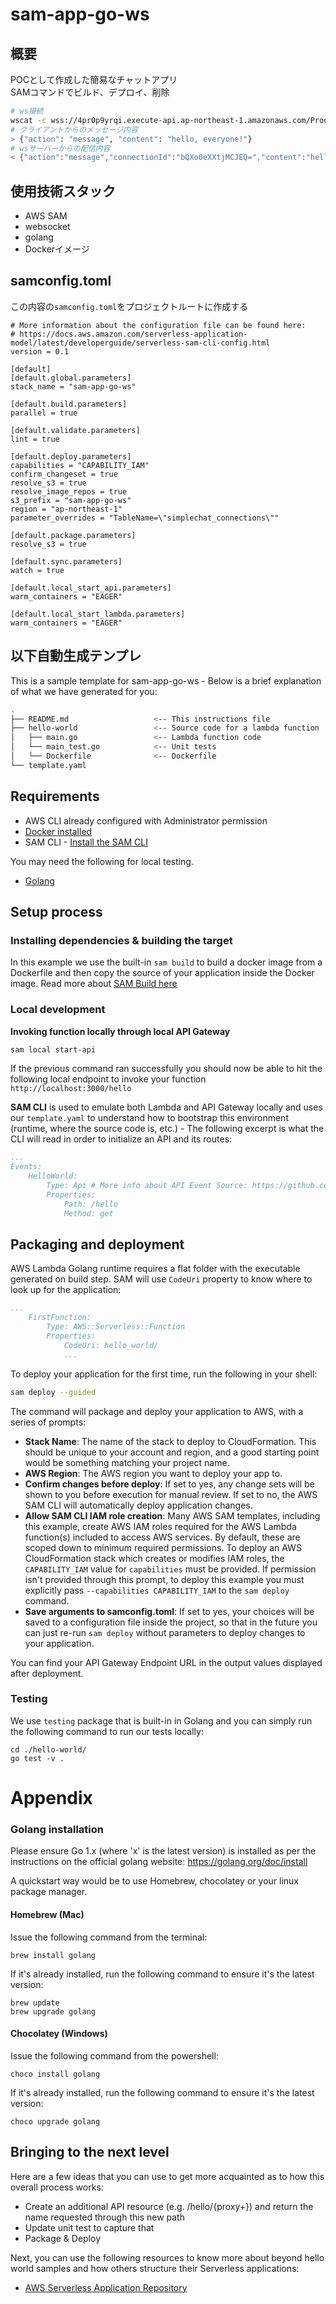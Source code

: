 # sam-app-go-ws

## 概要
POCとして作成した簡易なチャットアプリ<br>
SAMコマンドでビルド、デプロイ、削除
```sh
# ws接続
wscat -c wss://4pr0p9yrqi.execute-api.ap-northeast-1.amazonaws.com/Prod
# クライアントからのメッセージ内容
> {"action": "message", "content": "hello, everyone!"}
# wsサーバーからの配信内容
< {"action":"message","connectionId":"bQXo0eXXtjMCJEQ=","content":"hello, everyone!","timestamp":"2024-07-21T09:25:30Z"}
```

## 使用技術スタック
- AWS SAM
- websocket
- golang
- Dockerイメージ

## samconfig.toml
この内容の`samconfig.toml`をプロジェクトルートに作成する
```
# More information about the configuration file can be found here:
# https://docs.aws.amazon.com/serverless-application-model/latest/developerguide/serverless-sam-cli-config.html
version = 0.1

[default]
[default.global.parameters]
stack_name = "sam-app-go-ws"

[default.build.parameters]
parallel = true

[default.validate.parameters]
lint = true

[default.deploy.parameters]
capabilities = "CAPABILITY_IAM"
confirm_changeset = true
resolve_s3 = true
resolve_image_repos = true
s3_prefix = "sam-app-go-ws"
region = "ap-northeast-1"
parameter_overrides = "TableName=\"simplechat_connections\""

[default.package.parameters]
resolve_s3 = true

[default.sync.parameters]
watch = true

[default.local_start_api.parameters]
warm_containers = "EAGER"

[default.local_start_lambda.parameters]
warm_containers = "EAGER"

```

## 以下自動生成テンプレ

This is a sample template for sam-app-go-ws - Below is a brief explanation of what we have generated for you:

```bash
.
├── README.md                   <-- This instructions file
├── hello-world                 <-- Source code for a lambda function
│   ├── main.go                 <-- Lambda function code
│   └── main_test.go            <-- Unit tests
│   └── Dockerfile              <-- Dockerfile
└── template.yaml
```

## Requirements

* AWS CLI already configured with Administrator permission
* [Docker installed](https://www.docker.com/community-edition)
* SAM CLI - [Install the SAM CLI](https://docs.aws.amazon.com/serverless-application-model/latest/developerguide/serverless-sam-cli-install.html)

You may need the following for local testing.
* [Golang](https://golang.org)

## Setup process

### Installing dependencies & building the target

In this example we use the built-in `sam build` to build a docker image from a Dockerfile and then copy the source of your application inside the Docker image.
Read more about [SAM Build here](https://docs.aws.amazon.com/serverless-application-model/latest/developerguide/sam-cli-command-reference-sam-build.html)

### Local development

**Invoking function locally through local API Gateway**

```bash
sam local start-api
```

If the previous command ran successfully you should now be able to hit the following local endpoint to invoke your function `http://localhost:3000/hello`

**SAM CLI** is used to emulate both Lambda and API Gateway locally and uses our `template.yaml` to understand how to bootstrap this environment (runtime, where the source code is, etc.) - The following excerpt is what the CLI will read in order to initialize an API and its routes:

```yaml
...
Events:
    HelloWorld:
        Type: Api # More info about API Event Source: https://github.com/awslabs/serverless-application-model/blob/master/versions/2016-10-31.md#api
        Properties:
            Path: /hello
            Method: get
```

## Packaging and deployment

AWS Lambda Golang runtime requires a flat folder with the executable generated on build step. SAM will use `CodeUri` property to know where to look up for the application:

```yaml
...
    FirstFunction:
        Type: AWS::Serverless::Function
        Properties:
            CodeUri: hello_world/
            ...
```

To deploy your application for the first time, run the following in your shell:

```bash
sam deploy --guided
```

The command will package and deploy your application to AWS, with a series of prompts:

* **Stack Name**: The name of the stack to deploy to CloudFormation. This should be unique to your account and region, and a good starting point would be something matching your project name.
* **AWS Region**: The AWS region you want to deploy your app to.
* **Confirm changes before deploy**: If set to yes, any change sets will be shown to you before execution for manual review. If set to no, the AWS SAM CLI will automatically deploy application changes.
* **Allow SAM CLI IAM role creation**: Many AWS SAM templates, including this example, create AWS IAM roles required for the AWS Lambda function(s) included to access AWS services. By default, these are scoped down to minimum required permissions. To deploy an AWS CloudFormation stack which creates or modifies IAM roles, the `CAPABILITY_IAM` value for `capabilities` must be provided. If permission isn't provided through this prompt, to deploy this example you must explicitly pass `--capabilities CAPABILITY_IAM` to the `sam deploy` command.
* **Save arguments to samconfig.toml**: If set to yes, your choices will be saved to a configuration file inside the project, so that in the future you can just re-run `sam deploy` without parameters to deploy changes to your application.

You can find your API Gateway Endpoint URL in the output values displayed after deployment.

### Testing

We use `testing` package that is built-in in Golang and you can simply run the following command to run our tests locally:

```shell
cd ./hello-world/
go test -v .
```
# Appendix

### Golang installation

Please ensure Go 1.x (where 'x' is the latest version) is installed as per the instructions on the official golang website: https://golang.org/doc/install

A quickstart way would be to use Homebrew, chocolatey or your linux package manager.

#### Homebrew (Mac)

Issue the following command from the terminal:

```shell
brew install golang
```

If it's already installed, run the following command to ensure it's the latest version:

```shell
brew update
brew upgrade golang
```

#### Chocolatey (Windows)

Issue the following command from the powershell:

```shell
choco install golang
```

If it's already installed, run the following command to ensure it's the latest version:

```shell
choco upgrade golang
```

## Bringing to the next level

Here are a few ideas that you can use to get more acquainted as to how this overall process works:

* Create an additional API resource (e.g. /hello/{proxy+}) and return the name requested through this new path
* Update unit test to capture that
* Package & Deploy

Next, you can use the following resources to know more about beyond hello world samples and how others structure their Serverless applications:

* [AWS Serverless Application Repository](https://aws.amazon.com/serverless/serverlessrepo/)
